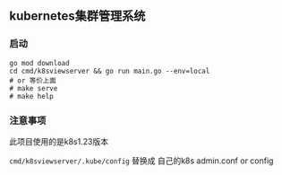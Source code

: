 ## kubernetes集群管理系统



### 启动
```shell
go mod download
cd cmd/k8sviewserver && go run main.go --env=local
# or 等价上面
# make serve 
# make help
```

### 注意事项

此项目使用的是k8s1.23版本

`cmd/k8sviewserver/.kube/config` 替换成 自己的k8s admin.conf or config 










